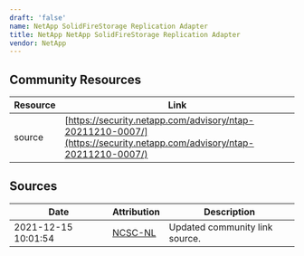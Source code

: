 ```yaml
---
draft: 'false'
name: NetApp SolidFireStorage Replication Adapter
title: NetApp NetApp SolidFireStorage Replication Adapter
vendor: NetApp
---
```



## Community Resources
| Resource | Link |
| --- | --- |
| source | [https://security.netapp.com/advisory/ntap-20211210-0007/](https://security.netapp.com/advisory/ntap-20211210-0007/) |


## Sources
| Date | Attribution | Description |
| --- | --- | --- |
| 2021-12-15 10:01:54 | [NCSC-NL](https://github.com/NCSC-NL/log4shell/blob/main/software/README.md) | Updated community link source.  |
